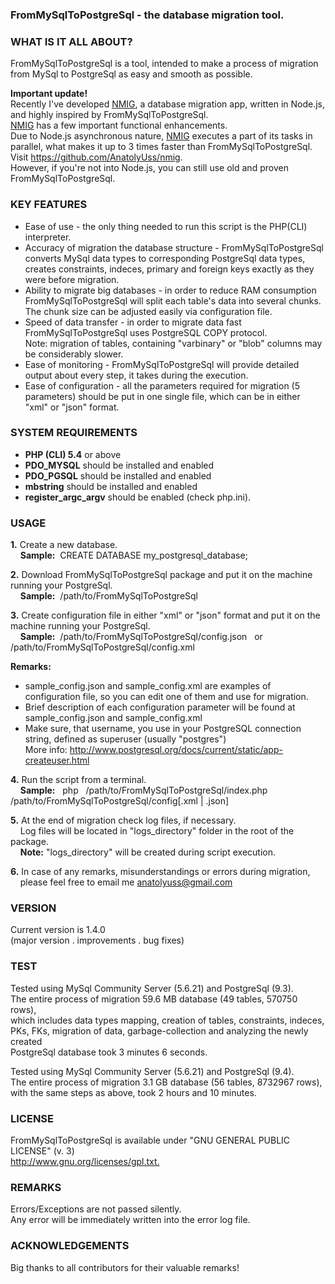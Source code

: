 <h3>FromMySqlToPostgreSql - the database migration tool.</h3>

<h3>WHAT IS IT ALL ABOUT?</h3>
<p>FromMySqlToPostgreSql is a tool, intended to make a process of migration 
from MySql to PostgreSql as easy and smooth as possible.</p>
<p><b>Important update!</b><br />
Recently I've developed <a href="https://github.com/AnatolyUss/nmig">NMIG</a>, a database migration app, written in Node.js, and highly inspired by FromMySqlToPostgreSql.<br />
<a href="https://github.com/AnatolyUss/nmig">NMIG</a> has a few important functional enhancements.<br />
Due to Node.js asynchronous nature, <a href="https://github.com/AnatolyUss/nmig">NMIG</a> executes a part of its tasks in parallel, what makes it up to 3 times faster than FromMySqlToPostgreSql. Visit <a href="https://github.com/AnatolyUss/nmig">https://github.com/AnatolyUss/nmig</a>.<br />
However, if you're not into Node.js, you can still use old and proven FromMySqlToPostgreSql.
</p>

<h3>KEY FEATURES</h3>
<ul>
<li> Ease of use - the only thing needed to run this script is the PHP(CLI) interpreter.</li>
   
<li> Accuracy of migration the database structure - FromMySqlToPostgreSql converts 
   MySql data types to corresponding PostgreSql data types, creates constraints,
   indeces, primary and foreign keys exactly as they were before migration.</li>

<li>Ability to migrate big databases - in order to reduce RAM consumption <br/> 
FromMySqlToPostgreSql will split each table's data into several chunks. <br />
The chunk size can be adjusted easily via configuration file.</li>

<li> Speed of data transfer - in order to migrate data fast <br />
   FromMySqlToPostgreSql uses PostgreSQL COPY protocol.<br />
   Note: migration of tables, containing "varbinary" or "blob" columns may be 
   considerably slower.</li>

<li>Ease of monitoring - FromMySqlToPostgreSql will provide detailed output
   about every step, it takes during the execution.</li>
<li>
 Ease of configuration - all the parameters required for migration 
 (5 parameters) should be put in one single file, 
 which can be in either "xml" or "json" format.</li>
</ul>

<h3>SYSTEM REQUIREMENTS</h3>
<ul>
<li> <b>PHP (CLI) 5.4</b> or above </li>
<li> <b>PDO_MYSQL</b> should be installed and enabled </li>
<li> <b>PDO_PGSQL</b> should be installed and enabled </li>
<li> <b>mbstring</b> should be installed and enabled </li>
<li> <b>register_argc_argv</b> should be enabled (check php.ini).</li>
</ul>

<h3>USAGE</h3>
<p><b>1.</b> Create a new database.<br />&nbsp;&nbsp;&nbsp;
   <b>Sample:</b>&nbsp; CREATE DATABASE my_postgresql_database;</p>

<p><b>2.</b> Download FromMySqlToPostgreSql package and put it on the machine running 
   your PostgreSql.<br />
   &nbsp;&nbsp;&nbsp;&nbsp;<b>Sample:</b>&nbsp; /path/to/FromMySqlToPostgreSql</p>

<p><b>3.</b> Create configuration file in either "xml" or "json" format and put it on 
   the machine running your PostgreSql.<br /> 
   &nbsp;&nbsp;&nbsp;
   <b>Sample:</b>&nbsp; /path/to/FromMySqlToPostgreSql/config.json &nbsp; or&nbsp; /path/to/FromMySqlToPostgreSql/config.xml</p>
   <p><b>Remarks:</b></p>
   <ul>
   <li> sample_config.json and sample_config.xml are examples of configuration
      file, so you can edit one of them and use for migration.</li> 
      
   <li> Brief description of each configuration parameter will be found at 
      sample_config.json and sample_config.xml</li>
   <li>Make sure, that username, you use in your PostgreSQL connection string, defined as superuser (usually "postgres")<br> More info: <a href="http://www.postgresql.org/docs/current/static/app-createuser.html">http://www.postgresql.org/docs/current/static/app-createuser.html</a></li>
   </ul>
     
<p><b>4.</b> Run the script from a terminal.<br /> 
   &nbsp;&nbsp;&nbsp;&nbsp;<b>Sample:</b> &nbsp;
   php &nbsp;  /path/to/FromMySqlToPostgreSql/index.php 
       &nbsp;  /path/to/FromMySqlToPostgreSql/config[.xml | .json]</p>
       
<p><b>5.</b> At the end of migration check log files, if necessary.<br />&nbsp;&nbsp;&nbsp;
   Log files will be located in "logs_directory" folder in the root of the package.<br />&nbsp;&nbsp;&nbsp;
   <b>Note:</b> "logs_directory" will be created during script execution.</p>


<p><b>6.</b> In case of any remarks, misunderstandings or errors during migration,<br /> &nbsp;&nbsp;&nbsp;
   please feel free to email me 
   <a href="mailto:anatolyuss@gmail.com?subject=FromMySqlToPostgreSql">anatolyuss@gmail.com</a></p>

<h3>VERSION</h3>
<p>Current version is 1.4.0<br />
(major version . improvements . bug fixes)</p>


<h3>TEST</h3>
<p>Tested using MySql Community Server (5.6.21) and PostgreSql (9.3).<br />
The entire process of migration 59.6 MB database (49 tables, 570750 rows),<br /> 
which includes data types mapping, creation of tables, constraints, indeces, <br />
PKs, FKs, migration of data, garbage-collection and analyzing the newly created <br />
PostgreSql database took 3 minutes 6 seconds.</p>
<p>Tested using MySql Community Server (5.6.21) and PostgreSql (9.4).<br />
The entire process of migration 3.1 GB database (56 tables, 8732967 rows),<br /> 
with the same steps as above, took 2 hours and 10 minutes.</p> 


<h3>LICENSE</h3>
<p>FromMySqlToPostgreSql is available under "GNU GENERAL PUBLIC LICENSE" (v. 3) <br />
<a href="http://www.gnu.org/licenses/gpl.txt">http://www.gnu.org/licenses/gpl.txt.</a></p>


<h3>REMARKS</h3>
<p>Errors/Exceptions are not passed silently.<br /> 
Any error will be immediately written into the error log file.</p>


<h3>ACKNOWLEDGEMENTS</h3>
<p>Big thanks to all contributors for their valuable remarks!</p> 

